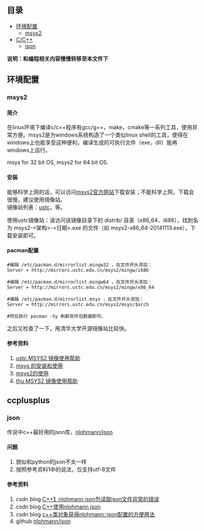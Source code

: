 ## 目录
* [环境配置](#环境配置)
  * [msys2](#msys2)
* [C/C++](#ccplusplus)
  * [json](#json)

**说明：和编程相关内容慢慢转移至本文件下**

## 环境配置
### msys2
#### 简介
在linux环境下编译c/c++程序有gcc/g++，make，cmake等一系列工具，使用非常方便。msys2是为windows系统构造了一个类似linux shell的工具，使得在windows上也能享受这种便利，编译生成的可执行文件（exe，dll）能再windows上运行。

msys for 32 bit OS, msys2 for 64 bit OS.

#### 安装 
能够科学上网的话，可以访问[msys2官方网站](www.msys2.org)下载安装；不能科学上网，下载会很慢，建议使用镜像站。  
镜像站列表：[ustc](https://lug.ustc.edu.cn/wiki/mirrors/help/msys2)，等。  

使用ustc镜像站：请访问该镜像目录下的 distrib/ 目录（x86_64、i686），找到名为 msys2-<架构>-<日期>.exe 的文件（如 msys2-x86_64-20141113.exe），下载安装即可。

#### pacman配置
```vim
#编辑 /etc/pacman.d/mirrorlist.mingw32 ，在文件开头添加：
Server = http://mirrors.ustc.edu.cn/msys2/mingw/i686

#编辑 /etc/pacman.d/mirrorlist.mingw64 ，在文件开头添加：
Server = http://mirrors.ustc.edu.cn/msys2/mingw/x86_64

#编辑 /etc/pacman.d/mirrorlist.msys ，在文件开头添加：
Server = http://mirrors.ustc.edu.cn/msys2/msys/$arch

#然后执行 pacman -Sy 刷新软件包数据即可。
```

之后又检查了一下，用清华大学开源镜像站比较快。

#### 参考资料
1. [ustc MSYS2 镜像使用帮助](https://lug.ustc.edu.cn/wiki/mirrors/help/msys2)  
2. [msys 的安装和使用](https://blog.csdn.net/brooknew/article/details/86472420)  
3. [msys2的使用](https://blog.csdn.net/ldpxxx/article/details/87977089)  
4. [thu MSYS2 镜像使用帮助](https://mirror.tuna.tsinghua.edu.cn/help/msys2/)


## ccplusplus
### json
传说中c++最好用的json库，[nlohmann/json](https://github.com/nlohmann/json)

#### 问题
1. 貌似和python的json不太一样  
2. 按照参考资料1中的说法，仅支持utf-8文件

#### 参考资料
1. csdn blog [C++】nlohmann json包读取json文件异常的错误](https://blog.csdn.net/kuyu05/article/details/88561319?depth_1-utm_source=distribute.pc_relevant.none-task&utm_source=distribute.pc_relevant.none-task)
2. csdn blog [C++使用nlohmann json](https://blog.csdn.net/wphkadn/article/details/97417700)
3. csdn blog [c++类对象获得nlohmann::json配置的方便用法](https://blog.csdn.net/hongmaodaxia/article/details/95731211?depth_1-utm_source=distribute.pc_relevant.none-task&utm_source=distribute.pc_relevant.none-task)
4. github [nlohmann/json](https://github.com/nlohmann/json)
